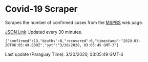 # Covid-19 Scraper

Scrapes the number of confirmed cases from the [MSPBS](https://www.mspbs.gov.py/covid-19.php) web page.

[JSON Link](https://jmayalag.github.io/covid19-scrape/cases.json)
Updated every 30 minutes.
```
{"confirmed":13,"deaths":0,"recovered":0,"timestamp":"2020-03-20T06:05:49.839Z","pyt":"3/20/2020, 03:05:49 GMT-3"}
```
Last update (Paraguay Time): 3/20/2020, 03:05:49 GMT-3